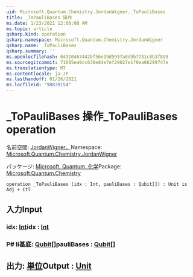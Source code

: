 ```yaml
---
uid: Microsoft.Quantum.Chemistry.JordanWigner._ToPauliBases
title: _ToPauliBases 操作
ms.date: 1/23/2021 12:00:00 AM
ms.topic: article
qsharp.kind: operation
qsharp.namespace: Microsoft.Quantum.Chemistry.JordanWigner
qsharp.name: _ToPauliBases
qsharp.summary: ''
ms.openlocfilehash: 04310467442bf56e19d5937a8d9b7731c8b3f899
ms.sourcegitcommit: 71605ea9cc630e84e7ef29027e1f0ea06299747e
ms.translationtype: MT
ms.contentlocale: ja-JP
ms.lasthandoff: 01/26/2021
ms.locfileid: "98839154"
---
```

# <a name="_topaulibases-operation"></a><span data-ttu-id="3605a-102">_ToPauliBases 操作</span><span class="sxs-lookup"><span data-stu-id="3605a-102">_ToPauliBases operation</span></span>

<span data-ttu-id="3605a-103">名前空間: [JordanWigner。](xref:Microsoft.Quantum.Chemistry.JordanWigner)</span><span class="sxs-lookup"><span data-stu-id="3605a-103">Namespace: [Microsoft.Quantum.Chemistry.JordanWigner](xref:Microsoft.Quantum.Chemistry.JordanWigner)</span></span>

<span data-ttu-id="3605a-104">パッケージ: [Microsoft. Quantum. 化学](https://nuget.org/packages/Microsoft.Quantum.Chemistry)</span><span class="sxs-lookup"><span data-stu-id="3605a-104">Package: [Microsoft.Quantum.Chemistry](https://nuget.org/packages/Microsoft.Quantum.Chemistry)</span></span>




```qsharp
operation _ToPauliBases (idx : Int, pauliBases : Qubit[]) : Unit is Adj + Ctl
```


## <a name="input"></a><span data-ttu-id="3605a-105">入力</span><span class="sxs-lookup"><span data-stu-id="3605a-105">Input</span></span>

### <a name="idx--int"></a><span data-ttu-id="3605a-106">idx: [Int](xref:microsoft.quantum.lang-ref.int)</span><span class="sxs-lookup"><span data-stu-id="3605a-106">idx : [Int](xref:microsoft.quantum.lang-ref.int)</span></span>




### <a name="paulibases--qubit"></a><span data-ttu-id="3605a-107">P# li基底: [Qubit](xref:microsoft.quantum.lang-ref.qubit)[]</span><span class="sxs-lookup"><span data-stu-id="3605a-107">pauliBases : [Qubit](xref:microsoft.quantum.lang-ref.qubit)[]</span></span>





## <a name="output--unit"></a><span data-ttu-id="3605a-108">出力: [単位](xref:microsoft.quantum.lang-ref.unit)</span><span class="sxs-lookup"><span data-stu-id="3605a-108">Output : [Unit](xref:microsoft.quantum.lang-ref.unit)</span></span>

